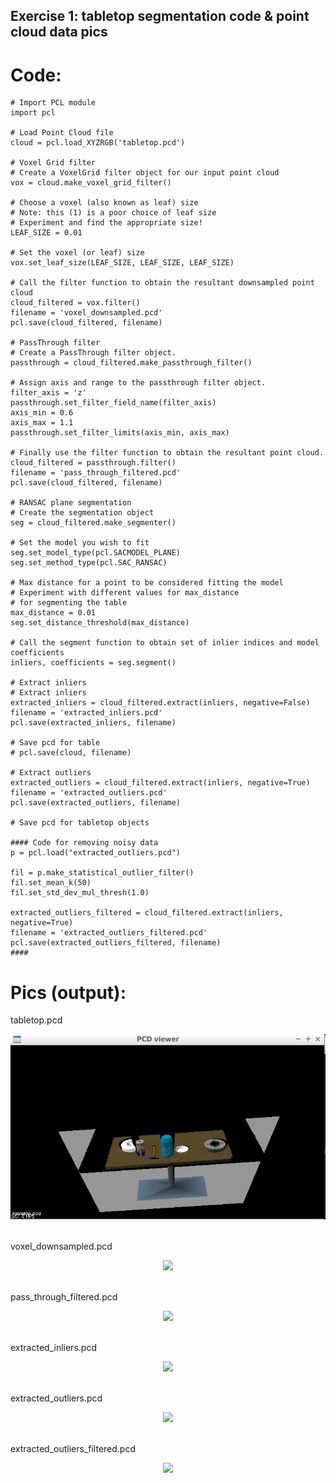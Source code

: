 ## Exercise 1: tabletop segmentation code & point cloud data pics

# Code:
```
# Import PCL module
import pcl

# Load Point Cloud file
cloud = pcl.load_XYZRGB('tabletop.pcd')

# Voxel Grid filter
# Create a VoxelGrid filter object for our input point cloud
vox = cloud.make_voxel_grid_filter()

# Choose a voxel (also known as leaf) size
# Note: this (1) is a poor choice of leaf size   
# Experiment and find the appropriate size!
LEAF_SIZE = 0.01   

# Set the voxel (or leaf) size  
vox.set_leaf_size(LEAF_SIZE, LEAF_SIZE, LEAF_SIZE)

# Call the filter function to obtain the resultant downsampled point cloud
cloud_filtered = vox.filter()
filename = 'voxel_downsampled.pcd'
pcl.save(cloud_filtered, filename)

# PassThrough filter
# Create a PassThrough filter object.
passthrough = cloud_filtered.make_passthrough_filter()

# Assign axis and range to the passthrough filter object.
filter_axis = 'z'
passthrough.set_filter_field_name(filter_axis)
axis_min = 0.6
axis_max = 1.1
passthrough.set_filter_limits(axis_min, axis_max)

# Finally use the filter function to obtain the resultant point cloud. 
cloud_filtered = passthrough.filter()
filename = 'pass_through_filtered.pcd'
pcl.save(cloud_filtered, filename)

# RANSAC plane segmentation
# Create the segmentation object
seg = cloud_filtered.make_segmenter()

# Set the model you wish to fit 
seg.set_model_type(pcl.SACMODEL_PLANE)
seg.set_method_type(pcl.SAC_RANSAC)

# Max distance for a point to be considered fitting the model
# Experiment with different values for max_distance 
# for segmenting the table
max_distance = 0.01
seg.set_distance_threshold(max_distance)

# Call the segment function to obtain set of inlier indices and model coefficients
inliers, coefficients = seg.segment()

# Extract inliers
# Extract inliers
extracted_inliers = cloud_filtered.extract(inliers, negative=False)
filename = 'extracted_inliers.pcd'
pcl.save(extracted_inliers, filename)

# Save pcd for table
# pcl.save(cloud, filename)

# Extract outliers
extracted_outliers = cloud_filtered.extract(inliers, negative=True)
filename = 'extracted_outliers.pcd'
pcl.save(extracted_outliers, filename)

# Save pcd for tabletop objects

#### Code for removing noisy data
p = pcl.load("extracted_outliers.pcd")

fil = p.make_statistical_outlier_filter()
fil.set_mean_k(50)
fil.set_std_dev_mul_thresh(1.0)

extracted_outliers_filtered = cloud_filtered.extract(inliers, negative=True)
filename = 'extracted_outliers_filtered.pcd'
pcl.save(extracted_outliers_filtered, filename)
####
```

# Pics (output):

tabletop.pcd
<div align=center>
	<img src="../misc_images/tabletop.png">	
</div>
<br>

voxel_downsampled.pcd
<div align=center>
	<img src="https://github.com/carldgosselin/robotics/tree/master/Project%203%20-%20RoboND-3D-Perception/misc_images/voxel_downsampled.png">	
</div>
<br>

pass_through_filtered.pcd
<div align=center>
	<img src="https://github.com/carldgosselin/robotics/tree/master/Project%203%20-%20RoboND-3D-Perception/misc_images/pass_through_filtered.png">	
</div>
<br>

extracted_inliers.pcd
<div align=center>
	<img src="https://github.com/carldgosselin/robotics/tree/master/Project%203%20-%20RoboND-3D-Perception/misc_images/extracted_inliers.png">	
</div>
<br>

extracted_outliers.pcd
<div align=center>
	<img src="https://github.com/carldgosselin/robotics/tree/master/Project%203%20-%20RoboND-3D-Perception/misc_images/extracted_outliers.png">	
</div>
<br>

extracted_outliers_filtered.pcd
<div align=center>
	<img src="https://github.com/carldgosselin/robotics/tree/master/Project%203%20-%20RoboND-3D-Perception/misc_images/extracted_outliers_filtered.png">	
</div>
<br>

